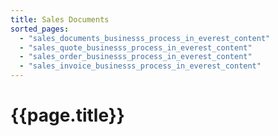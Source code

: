 ```yaml
---
title: Sales Documents
sorted_pages:
  - "sales_documents_businesss_process_in_everest_content"
  - "sales_quote_businesss_process_in_everest_content"
  - "sales_order_businesss_process_in_everest_content"
  - "sales_invoice_businesss_process_in_everest_content"
---
```

# {{page.title}}

